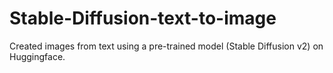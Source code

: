 # Stable-Diffusion-text-to-image

Created images from text using a pre-trained model (Stable Diffusion v2) on Huggingface. 

